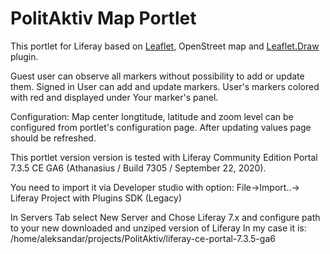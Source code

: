 # PolitAktiv Map Portlet
This portlet for Liferay based on [Leaflet](http://leafletjs.com), OpenStreet map and [Leaflet.Draw](https://github.com/Leaflet/Leaflet.draw) plugin.

Guest user can observe all markers without possibility to add or update them.
Signed in User can add and update markers. User's markers colored with red and displayed under Your marker's panel. 


Configuration:
	Map center longtitude, latitude and zoom level can be configured from portlet's configuration page. After updating values page should be refreshed.

This portlet version version is tested with Liferay Community Edition Portal 7.3.5 CE GA6
(Athanasius / Build 7305 / September 22, 2020).

You need to import it via Developer studio with option:
File->Import..-> Liferay Project with Plugins SDK (Legacy)

In Servers Tab select New Server and Chose Liferay 7.x and configure path to your new downloaded and unziped version of Liferay
In my case it is: /home/aleksandar/projects/PolitAktiv/liferay-ce-portal-7.3.5-ga6





